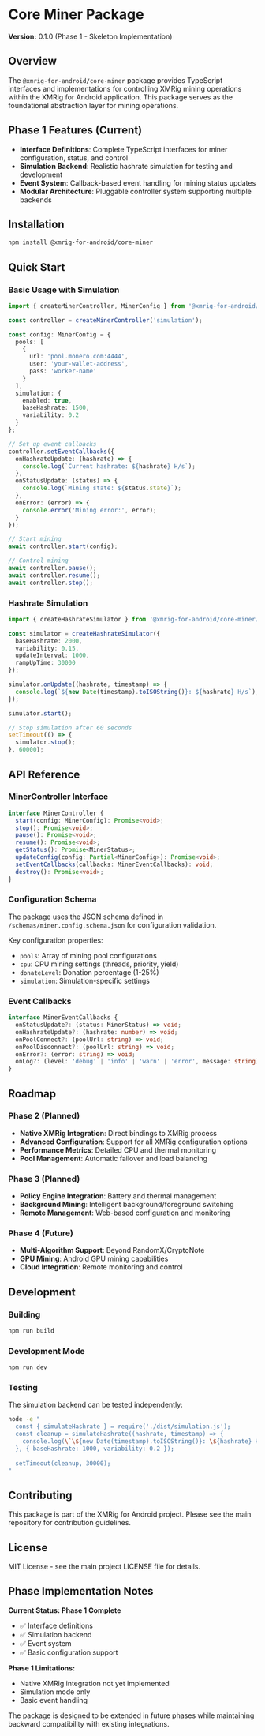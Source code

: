 # Core Miner Package

**Version:** 0.1.0 (Phase 1 - Skeleton Implementation)

## Overview

The `@xmrig-for-android/core-miner` package provides TypeScript interfaces and implementations for controlling XMRig mining operations within the XMRig for Android application. This package serves as the foundational abstraction layer for mining operations.

## Phase 1 Features (Current)

- **Interface Definitions**: Complete TypeScript interfaces for miner configuration, status, and control
- **Simulation Backend**: Realistic hashrate simulation for testing and development
- **Event System**: Callback-based event handling for mining status updates
- **Modular Architecture**: Pluggable controller system supporting multiple backends

## Installation

```bash
npm install @xmrig-for-android/core-miner
```

## Quick Start

### Basic Usage with Simulation

```typescript
import { createMinerController, MinerConfig } from '@xmrig-for-android/core-miner';

const controller = createMinerController('simulation');

const config: MinerConfig = {
  pools: [
    {
      url: 'pool.monero.com:4444',
      user: 'your-wallet-address',
      pass: 'worker-name'
    }
  ],
  simulation: {
    enabled: true,
    baseHashrate: 1500,
    variability: 0.2
  }
};

// Set up event callbacks
controller.setEventCallbacks({
  onHashrateUpdate: (hashrate) => {
    console.log(`Current hashrate: ${hashrate} H/s`);
  },
  onStatusUpdate: (status) => {
    console.log(`Mining state: ${status.state}`);
  },
  onError: (error) => {
    console.error('Mining error:', error);
  }
});

// Start mining
await controller.start(config);

// Control mining
await controller.pause();
await controller.resume();
await controller.stop();
```

### Hashrate Simulation

```typescript
import { createHashrateSimulator } from '@xmrig-for-android/core-miner/simulation';

const simulator = createHashrateSimulator({
  baseHashrate: 2000,
  variability: 0.15,
  updateInterval: 1000,
  rampUpTime: 30000
});

simulator.onUpdate((hashrate, timestamp) => {
  console.log(`${new Date(timestamp).toISOString()}: ${hashrate} H/s`);
});

simulator.start();

// Stop simulation after 60 seconds
setTimeout(() => {
  simulator.stop();
}, 60000);
```

## API Reference

### MinerController Interface

```typescript
interface MinerController {
  start(config: MinerConfig): Promise<void>;
  stop(): Promise<void>;
  pause(): Promise<void>;
  resume(): Promise<void>;
  getStatus(): Promise<MinerStatus>;
  updateConfig(config: Partial<MinerConfig>): Promise<void>;
  setEventCallbacks(callbacks: MinerEventCallbacks): void;
  destroy(): Promise<void>;
}
```

### Configuration Schema

The package uses the JSON schema defined in `/schemas/miner.config.schema.json` for configuration validation.

Key configuration properties:
- `pools`: Array of mining pool configurations
- `cpu`: CPU mining settings (threads, priority, yield)
- `donateLevel`: Donation percentage (1-25%)
- `simulation`: Simulation-specific settings

### Event Callbacks

```typescript
interface MinerEventCallbacks {
  onStatusUpdate?: (status: MinerStatus) => void;
  onHashrateUpdate?: (hashrate: number) => void;
  onPoolConnect?: (poolUrl: string) => void;
  onPoolDisconnect?: (poolUrl: string) => void;
  onError?: (error: string) => void;
  onLog?: (level: 'debug' | 'info' | 'warn' | 'error', message: string) => void;
}
```

## Roadmap

### Phase 2 (Planned)
- **Native XMRig Integration**: Direct bindings to XMRig process
- **Advanced Configuration**: Support for all XMRig configuration options
- **Performance Metrics**: Detailed CPU and thermal monitoring
- **Pool Management**: Automatic failover and load balancing

### Phase 3 (Planned)
- **Policy Engine Integration**: Battery and thermal management
- **Background Mining**: Intelligent background/foreground switching
- **Remote Management**: Web-based configuration and monitoring

### Phase 4 (Future)
- **Multi-Algorithm Support**: Beyond RandomX/CryptoNote
- **GPU Mining**: Android GPU mining capabilities
- **Cloud Integration**: Remote monitoring and control

## Development

### Building

```bash
npm run build
```

### Development Mode

```bash
npm run dev
```

### Testing

The simulation backend can be tested independently:

```bash
node -e "
  const { simulateHashrate } = require('./dist/simulation.js');
  const cleanup = simulateHashrate((hashrate, timestamp) => {
    console.log(\`\${new Date(timestamp).toISOString()}: \${hashrate} H/s\`);
  }, { baseHashrate: 1000, variability: 0.2 });
  
  setTimeout(cleanup, 30000);
"
```

## Contributing

This package is part of the XMRig for Android project. Please see the main repository for contribution guidelines.

## License

MIT License - see the main project LICENSE file for details.

## Phase Implementation Notes

**Current Status: Phase 1 Complete**
- ✅ Interface definitions
- ✅ Simulation backend
- ✅ Event system
- ✅ Basic configuration support

**Phase 1 Limitations:**
- Native XMRig integration not yet implemented
- Simulation mode only
- Basic event handling

The package is designed to be extended in future phases while maintaining backward compatibility with existing integrations.